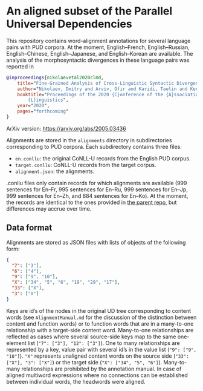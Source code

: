 # An aligned subset of the Parallel Universal Dependencies

This repository contains word-alignment annotations for several language pairs
with PUD corpora.  At the moment, English–French, English–Russian,
English–Chinese, English–Japanese, and English–Korean are available. The
analysis of the morphosyntactic divergences in these language pairs was reported
in

```bibtex
@inproceedings{nikolaevetal2020clmd,
	title="Fine-Grained Analysis of Cross-Linguistic Syntactic Divergences",
	author="Nikolaev, Dmitry and Arviv, Ofir and Karidi, Taelin and Kenneth, Neta and Mitnik, Veronika		and Saeboe, Lilja Maria and Abend, Omri",
	booktitle="Proceedings of the 2020 {C}onference of the {A}ssociation for {C}omputational
		{L}inguistics",
	year="2020",
	pages="forthcoming"
}	
```

ArXiv version: https://arxiv.org/abs/2005.03436

Alignments are stored in the `alignments` directory in subdirectories
corresponding to PUD corpora. Each subdirectory contains three files:

* `en.conllu`: the original CoNLL-U records from the English PUD corpus.
* `target.conllu`: CoNLL-U records from the target corpus.
* `alignment.json`: the alignments.

.conllu files only contain records for which alignments are available (999
sentences for En–Fr, 995 sentences for En–Ru, 999 sentences for En–Jp, 999
sentences for En–Zh, and 884 sentences for En–Ko). At the moment, the records
are identical to the ones provided in [the parent repo](https://github.com/UniversalDependencies),
but differences may accrue over time.

## Data format

Alignments are stored as JSON files with lists of objects of the following form:

```json
{
  "7": ["3"],
  "6": ["4"],
  "9": ["9", "10"],
  "X": ["34", "5", "6", "19", "29", "17"], 
  "33": ["X"], 
  "3": ["X"]
}
```

Keys are id’s of the nodes in the original UD tree corresponding to content
words (see `AlignmentManual.md` for the discussion of the distinction between
content and function words) or to function words that are in a many-to-one
relationship with a target-side content word. Many-to-one relationships are
reflected as cases where several source-side keys map to the same one-element
list (`"7": ["3"], "12": ["3"]`). One to many relationships are represented by a
key, value pair with several id’s in the value list (`"9": ["9", "10"]`). `"X"`
represents unaligned content words on the source side (`"33": ["X"], "3":
["X"]`) or the target side (`"X": ["34", "5", "6"]`). Many-to-many relationships
are prohibited by the annotation manual. In case of aligned multiword
expressions where no connections can be established between individual words,
the headwords were aligned.
